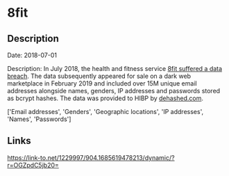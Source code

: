 # 8fit

## Description

Date: 2018-07-01

Description:
In July 2018, the health and fitness service <a href="https://8fit.zendesk.com/hc/en-us/articles/360017746394-Notice" target="_blank" rel="noopener">8fit suffered a data breach</a>. The data subsequently appeared for sale on a dark web marketplace in February 2019 and included over 15M unique email addresses alongside names, genders, IP addresses and passwords stored as bcrypt hashes. The data was provided to HIBP by <a href="https://dehashed.com/" target="_blank" rel="noopener">dehashed.com</a>.


['Email addresses', 'Genders', 'Geographic locations', 'IP addresses', 'Names', 'Passwords']

## Links

https://link-to.net/1229997/904.1685619478213/dynamic/?r=OGZpdC5jb20=